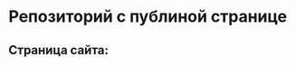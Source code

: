 # Репозиторий с публиной странице
## Страница сайта:
<!-- Здесь будет ссылка на публичную старницу -->
